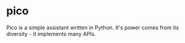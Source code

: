 # pico
Pico is a simple assistant written in Python. It's power comes from its diversity - it implements many APIs.

